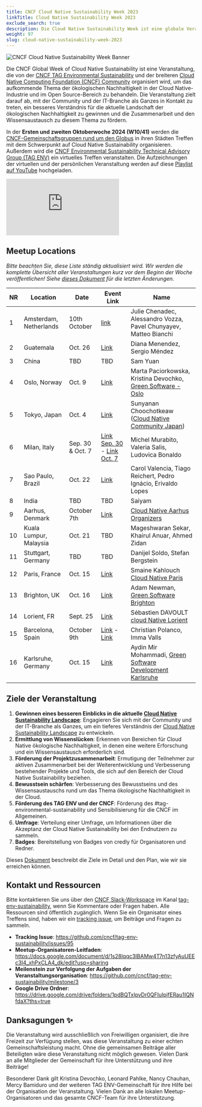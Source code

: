 ```yaml
---
title: CNCF Cloud Native Sustainability Week 2023
linkTitle: Cloud Native Sustainability Week 2023
exclude_search: true
description: Die Cloud Native Sustainability Week ist eine globale Veranstaltung, bei der die CNCF-Community lokale Treffen rund um das Thema Cloud Native Sustainability organisiert. Die Cloud Native Sustainability Week wird in der zweiten Oktoberwoche 2023 stattfinden.
weight: 97
slug: cloud-native-sustainability-week-2023
---
```


<p class="mt-5 mb-5"><img src="/images/cloud-native-sustainability-week-banner.webp" alt="CNCF Cloud Native Sustainability Week Banner"></p>

Die CNCF Global Week of Cloud Native Sustainability ist eine Veranstaltung, die von
der [CNCF TAG Environmental Sustainability](http://github.com/cncf/tag-env-sustainability) und der
breiteren [Cloud Native Computing Foundation (CNCF) Community](http://cncf.io) organisiert wird, um das aufkommende
Thema der ökologischen Nachhaltigkeit in der Cloud Native-Industrie und im Open Source-Bereich zu behandeln. Die
Veranstaltung zielt darauf ab, mit der Community und der IT-Branche als Ganzes in Kontakt zu treten, ein besseres
Verständnis für die aktuelle Landschaft der ökologischen Nachhaltigkeit zu gewinnen und die Zusammenarbeit und den
Wissensaustausch zu diesem Thema zu fördern.

In der **Ersten und zweiten Oktoberwoche 2024 (W10/41)** werden
die [CNCF-Gemeinschaftsgruppen rund um den Globus](https://community.cncf.io/chapters/) in ihren Städten Treffen mit dem
Schwerpunkt auf Cloud Native Sustainability organisieren.
Außerdem wird
die [CNCF Environmental Sustainability Technical Advisory Group (TAG ENV)](http://github.com/cncf/tag-env-sustainability)
ein virtuelles Treffen veranstalten.
Die Aufzeichnungen der virtuellen und der persönlichen Veranstaltung werden auf
diese [Playlist auf YouTube](https://youtube.com/playlist?list=PL_3_oSSuNpD4cdUFtW68Ejl5FpD7fEFdg&si=iBEY_qa1-DccqWz_)
hochgeladen.

<div class="embed-responsive embed-responsive-16by9"><iframe class="embed-responsive-item" src="https://www.youtube.com/embed/ezGSYtvQH2c?si=Qz5inM2pI4rHuerm" title="Sustainability Week 2024" frameborder="0" allow="accelerometer; autoplay; clipboard-write; encrypted-media; gyroscope; picture-in-picture; web-share" referrerpolicy="strict-origin-when-cross-origin" allowfullscreen></iframe></div>

## Meetup Locations

*Bitte beachten Sie, diese Liste ständig aktualisiert wird. Wir werden die komplette Übersicht aller Veranstaltungen kurz vor dem Beginn der Woche veröffentlichen! Siehe [dieses Dokument](https://docs.google.com/document/d/1xfUqxt0EeMhrsg8h5p_cAJ1ZHzWryrIywue53rVRFJw/edit?usp=sharing) für die letzten Änderungen.*

<!-- cSpell:disable -->
| **NR** | **Location** | **Date** | **Event Link** | **Name** |
|---|---|---|---|---|
| 1 | Amsterdam, Netherlands | 10th October | [link](https://community.cncf.io/e/mwszqh/) | Julie Chenadec, Alessandro Vozza, Pavel Chunyayev, Matteo Bianchi
| 2 | Guatemala | Oct. 26 | [Link](https://community.cncf.io/e/m8chk2/) | Diana Menendez, Sergio Méndez
| 3 | China | TBD | TBD | Sam Yuan
| 4 | Oslo, Norway | Oct. 9 | [Link](https://www.meetup.com/gsf-oslo/events/303318869/) | Marta Paciorkowska, Kristina Devochko, [Green Software - Oslo](https://www.meetup.com/gsf-oslo)
| 5 | Tokyo, Japan | Oct. 4 | [Link](https://community.cncf.io/events/details/cncf-cloud-native-community-japan-presents-cncf-cloud-native-sustainability-week-2024-local-meetup-tokyo/) | Sunyanan Choochotkeaw ([Cloud Native Community Japan](https://community.cncf.io/cloud-native-community-japan/))
| 6 | Milan, Italy | Sep. 30 & Oct. 7 | [Link Sep. 30](https://www.meetup.com/digital-platform-builders/events/303350215) - [Link Oct. 7](https://www.meetup.com/digital-platform-builders/events/303350378) |  Michel Murabito, Valeria Salis, Ludovica Bonaldo
| 7 | Sao Paulo, Brazil | Oct. 22 | [Link](https://community.cncf.io/events/details/cncf-cloud-native-sao-paulo-presents-27-cloud-native-sao-paulo-sustainability-day-na-aws/) | Carol Valencia, Tiago Reichert, Pedro Ignácio, Erivaldo Lopes
| 8 | India | TBD | TBD | Saiyam
| 9 | Aarhus, Denmark | October 7th | [Link](https://community.cncf.io/events/details/cncf-aarhus-presents-cncf-sustainability-week-aarhus-2024/) | [Cloud Native Aarhus Organizers](https://community.cncf.io/aarhus/)
| 10 | Kuala Lumpur, Malaysia | Oct. 21 | TBD | Mageshwaran Sekar, Khairul Anuar, Ahmed Zidan
| 11 | Stuttgart, Germany | TBD| TBD | Danijel Soldo, Stefan Bergstein
| 12 | Paris, France | Oct. 15 | [Link](https://community.cncf.io/events/details/cncf-paris-presents-cloud-native-sustainability-week-akamai/) | Smaine Kahlouch [Cloud Native Paris](https://community.cncf.io/paris/)
| 13 | Brighton, UK | Oct. 16 | [Link](https://www.meetup.com/gsf-brighton/events/303193268) | Adam Newman, [Green Software Brighton](https://greensoftwarebrighton.co.uk)
| 14 | Lorient, FR | Sept. 25 | [Link](https://community.cncf.io/events/details/cncf-lorient-presents-cloud-native-lorient-5/) | Sébastien DAVOULT [cloud Native Lorient](https://community.cncf.io/lorient/)
| 15 | Barcelona, Spain | October 9th | [Link](https://community.cncf.io/events/details/cncf-cloud-native-barcelona-presents-cloud-native-sustainability-week-2024-barcelona-edition/) - [Link](https://www.meetup.com/cloud-native-bcn/events/303352183) | Christian Polanco, Imma Valls
| 16 | Karlsruhe, Germany | Oct. 15 | [Link](https://www.meetup.com/gsf-brighton/events/303193268) | Aydin Mir Mohammadi, [Green Software Development Karlsruhe](https://www.meetup.com/green-software-development-karlsruhe)
<!-- cSpell:enable -->

## Ziele der Veranstaltung

1. **Gewinnen eines besseren Einblicks in die aktuelle [Cloud Native Sustainability Landscape](/landscape/)**:
   Engagieren Sie sich mit der Community und der IT-Branche als Ganzes, um ein tieferes Verständnis
   der [Cloud Native Sustainability Landscape](/landscape/) zu entwickeln.
2. **Ermittlung von Wissenslücken**: Erkennen von Bereichen für Cloud Native ökologische Nachhaltigkeit, in denen eine
   weitere Erforschung und ein Wissensaustausch erforderlich sind.
3. **Förderung der Projektzusammenarbeit**: Ermutigung der Teilnehmer zur aktiven Zusammenarbeit bei der
   Weiterentwicklung und Verbesserung bestehender Projekte und Tools, die sich auf den Bereich der Cloud Native
   Sustainability beziehen.
4. **Bewusstsein schärfen**: Verbesserung des Bewusstseins und des Wissensaustauschs rund um das Thema ökologische
   Nachhaltigkeit in der Cloud.
5. **Förderung des TAG ENV und der CNCF**: Förderung des #tag-environmental-sustainability und Sensibilisierung für die
   CNCF im Allgemeinen.
6. **Umfrage**: Verteilung einer Umfrage, um Informationen über die Akzeptanz der Cloud Native Sustainability bei den
   Endnutzern zu sammeln.
7. **Badges**: Bereitstellung von Badges von credly für Organisatoren und Redner.

Dieses [Dokument](https://docs.google.com/document/d/1s28lqqc3IBAMw4T7n13zfyAuUEEc3I4_xhPxCLA4_dk/edit?usp=sharing)
beschreibt die Ziele im Detail und den Plan, wie wir sie erreichen können.

## Kontakt und Ressourcen

Bitte kontaktieren Sie uns über den [CNCF Slack-Workspace](https://slack.cncf.io/) im
Kanal [tag-env-sustainability](https://cloud-native.slack.com/archives/C03F270PDU6), wenn Sie Kommentare oder Fragen
haben.
Alle Ressourcen sind öffentlich zugänglich. Wenn Sie ein Organisator eines Treffens sind, haben wir
ein [tracking issue](https://github.com/cncf/tag-env-sustainability/issues/134), um Beiträge und Fragen zu sammeln.

* **Tracking Issue**: <https://github.com/cncf/tag-env-sustainability/issues/95>
* **Meetup-Organisatoren-Leitfaden**: <https://docs.google.com/document/d/1s28lqqc3IBAMw4T7n13zfyAuUEEc3I4_xhPxCLA4_dk/edit?usp=sharing>
* **Meilenstein zur Verfolgung der Aufgaben der Veranstaltungsorganisation**: <https://github.com/cncf/tag-env-sustainability/milestone/3>
* **Google Drive Ordner**: <https://drive.google.com/drive/folders/1pdBQTxlpvDr0QFIuIpjfERau1IQNfdaX?ths=true>

## Danksagungen ✨

Die Veranstaltung wird ausschließlich von Freiwilligen organisiert, die ihre Freizeit zur Verfügung stellen, was diese
Veranstaltung zu einer echten Gemeinschaftsleistung macht. Ohne die gemeinsamen Beiträge aller Beteiligten wäre diese
Veranstaltung nicht möglich gewesen. Vielen Dank an alle Mitglieder der Gemeinschaft für ihre Unterstützung und ihre
Beiträge!

<!-- cspell:disable-next-line -->
Besonderer Dank gilt Kristina Devochko, Leonard Pahlke, Nancy Chauhan, Mercy Bamiduro und der weiteren TAG
ENV-Gemeinschaft für ihre Hilfe bei der Organisation der Veranstaltung.
Vielen Dank an alle lokalen Meetup-Organisatoren und das gesamte CNCF-Team für ihre Unterstützung.

